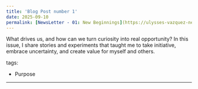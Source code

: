 ```yaml
---
title: 'Blog Post number 1'
date: 2025-09-10
permalink: [NewsLetter - 01: New Beginnings](https://ulysses-vazquez-newsletter.beehiiv.com/p/ulysses-newsletter-01)
---
```

What drives us, and how can we turn curiosity into real opportunity? 
In this issue, I share stories and experiments that taught me to take initiative, embrace uncertainty, and create value for myself and others.

tags:
  - Purpose
---

